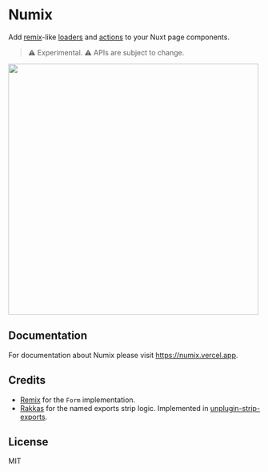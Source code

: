 # Numix

Add [remix](https://remix.run/)-like [loaders](https://remix.run/docs/en/v1/guides/data-loading) and [actions](https://remix.run/docs/en/v1/guides/data-writes) to your Nuxt page components.

> ⚠️ Experimental. ⚠️ APIs are subject to change.

<img src="https://i.imgur.com/6fuIdW0.jpg" width="500" />

## Documentation

For documentation about Numix please visit https://numix.vercel.app.

## Credits

- [Remix](https://remix.run/) for the `Form` implementation.
- [Rakkas](https://github.com/rakkasjs/rakkasjs) for the named exports strip logic. Implemented in [unplugin-strip-exports](https://github.com/wobsoriano/unplugin-strip-exports).

## License

MIT
